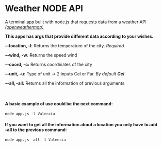 # Weather NODE API

A terminal app built with node.js that requests data from a weather API <i>[(openweathermap)](openweathermap.org)</i>
<br>

<b>This apps has args that provide different data according to your wishes.</b>

<b>--location, -l:</b> Returns the temperature of the city. <i>Required</i>

<b>--wind, -w:</b> Returns the speed wind

<b>--coord, -c:</b> Returns coordinates of the city

<b>--unit, -u:</b> Type of unit -> 2 inputs Cel or Far. <i>By default <b>Cel</b></i>

<b>--all, -all:</b> Returns all the information of previous arguments.

<br>

#### A basic example of use could be the next command:

 ```node app.js -l Valencia```

 
 #### If you want to get all the information about a location you only have to add -all to the previous command:

 ```node app.js -all -l Valencia```


